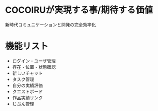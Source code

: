 

# COCOIRUが実現する事/期待する価値
新時代コミュニケーションと開発の完全効率化


# 機能リスト
- ログイン・ユーザ管理
- 存在・位置・状態確認
- 新しいチャット
- タスク管理
- 自分の実績評価
- クエストボード
- 作品実績リンク
- じぶん管理